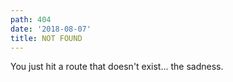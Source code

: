```yaml
---
path: 404
date: '2018-08-07'
title: NOT FOUND
---
```


You just hit a route that doesn&#39;t exist... the sadness.
